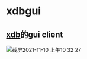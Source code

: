 # xdbgui
## [xdb](https://github.com/senlinmuvs/xdb)的gui client
![截屏2021-11-10 上午10 32 27](https://user-images.githubusercontent.com/5374554/141039084-a62c803b-1ffb-49db-9ce9-4929053c3b2a.png)
